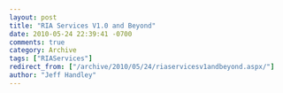 ```yaml
---
layout: post
title: "RIA Services V1.0 and Beyond"
date: 2010-05-24 22:39:41 -0700
comments: true
category: Archive
tags: ["RIAServices"]
redirect_from: ["/archive/2010/05/24/riaservicesv1andbeyond.aspx/"]
author: "Jeff Handley"
---
```


